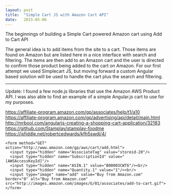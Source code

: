 ```yaml
---
layout: post
title:  "Simple Cart JS with Amazon Cart API"
date:   2015-05-06
---
```

The beginnings of building a Simple Cart powered Amazon cart using Add to Cart API

The general idea is to add items from the site to a cart. Those items are found on Amazon but are listed here in a nice interface with search and filtering. The items are then add to an Amazon cart and the user is directed to confirm those product being added to the cart on Amazon.
For our first attempt we used Simplecart JS, but moving forward a custom Angular based solution will be used to handle the cart plus the search and filtering.

<hr/>
Update:
I found a few node.js libraries that use the Amazon AWS Product API.
I was also able to find an example of a simple Angular.js cart to use for my purposes.

https://affiliate-program.amazon.com/gp/associates/help/t1/a10
https://affiliate-program.amazon.com/gp/advertising/api/detail/main.html
http://mrbool.com/angularjs-creating-a-shopping-cart-application/32183
https://github.com/Stamplay/stamplay-foodme
https://jsfiddle.net/robertcedwards/kfh5swdj/4/


```
<form method="GET" action="http://www.amazon.com/gp/aws/cart/add.html">
  <input type="hidden" name="AssociateTag" value="storeid-20"/>
  <input type="hidden" name="SubscriptionId" value="[AWSAccessKeyId]"/>
  <input type="hidden" name="ASIN.1" value="B00003CWT6"/><br/>
  <input type="hidden" name="Quantity.1" value="1"/><br/>
  <input type="image" name="add" value="Buy from Amazon.com" border="0" alt="Buy from Amazon.com" src="http://images.amazon.com/images/G/01/associates/add-to-cart.gif">
</form> 

